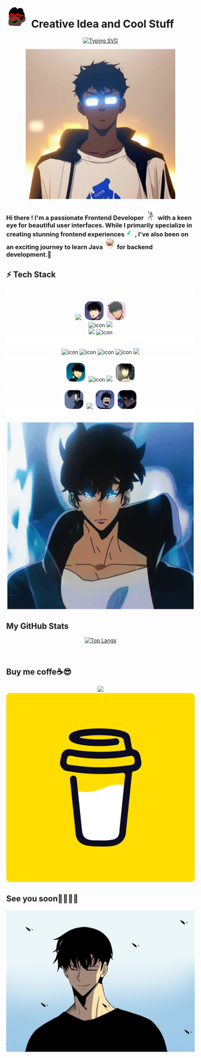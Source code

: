 # <img height="60" width="60" src="./asset/images/ezgif.com-optimize.gif" /> Creative Idea and Cool Stuff

<div align="center">
  
[![Typing SVG](https://readme-typing-svg.demolab.com?font=Major+Mono+Display&weight=800&size=30&duration=3500&pause=3000&color=FA7070&background=3574FF00&center=true&vCenter=true&width=435&lines=FrontEnd+Developer)](https://git.io/typing-svg)

  <img  src="./asset/images/mojinwoo.png" width="400"/>
</div>
<h3>
Hi there !  I'm a passionate Frontend Developer 
  <img width="30" style="border-radius: 15px;"  src="./asset/images/lineman.gif" />
 with a keen eye for beautiful user interfaces. While I primarily specialize in creating stunning frontend experiences 
   <img width="20" style="border-radius: 15px;"  src="./asset/images/dinolove.gif" />
   , I've also been on an exciting journey to learn Java
    <img width="30" style="border-radius: 15px;"  src="./asset/images/coffee.gif" />
    for backend development.🌟
</h3>

<h2> ⚡ Tech Stack</h2>
    <img src="./asset/images/myline.gif">
<p align="center">
    <img src="https://skillicons.dev/icons?i=html,css" />
    <img width="50" style="border-radius: 15px;margin-left:5px;"   src="./asset/images/ohh.png" />
    <img width="50" style="border-radius: 15px;margin-left:5px;"   src="./asset/images/hein.png" />
       <br/> 
    <img src="https://techstack-generator.vercel.app/react-icon.svg" alt="icon" width="65" height="65" />
    <img src="https://skillicons.dev/icons?i=nextjs,spring,express" />
      <br/> 
    <img src="https://skillicons.dev/icons?i=bootstrap,tailwind,git" />
    <img src="https://techstack-generator.vercel.app/github-icon.svg" alt="icon" width="65" height="65" />
       <br/> 
    <img src="./asset/images/myline.gif">  
</p>
     
<p align="center">
<img src="https://techstack-generator.vercel.app/js-icon.svg" alt="icon" width="65" height="65" />
  <img src="https://techstack-generator.vercel.app/ts-icon.svg" alt="icon" width="65" height="65" />
  <img src="https://techstack-generator.vercel.app/python-icon.svg" alt="icon" width="65" height="65" />
  <img src="https://techstack-generator.vercel.app/java-icon.svg" alt="icon" width="65" height="65" />
    <img src="https://skillicons.dev/icons?i=php" />
    <img src="./asset/images/myline.gif">
     <img width="50" style="border-radius: 15px;margin-right:5px; "   src="./asset/images/heu.png" />
  <img src="https://techstack-generator.vercel.app/mysql-icon.svg" alt="icon" width="48" height="48" />
    <img src="https://skillicons.dev/icons?i=mongodb" />
      <img width="50" style="border-radius: 15px; margin-left:5px; "   src="./asset/images/euhh.jpg" />
    <img src="./asset/images/myline.gif">
    <img width="50" height="50" style="border-radius: 15px;margin-right:5px;"   src="./asset/images/channels4_profile.jpg" />
    <img src="https://skillicons.dev/icons?i=figma" />
     <img width="50" height="50" style="border-radius: 15px;margin-right:5px;margin-left:5px;"   src="./asset/images/hoh.png" />
      <img width="50" height="50" style="border-radius: 15px;"   src="./asset/images/hehehe.jpg" />
    <img src="./asset/images/myline.gif">
</p>
<div align="center">
   <img  src="./asset/images/d9f6b7bed716e54bf9ee96f74da84c14.gif" />
</div>

<h2> My GitHub Stats</h2>
<div align="center">
  
[![Top Langs](https://github-readme-stats.vercel.app/api/top-langs/?username=modouaicha023)](https://github.com/anuraghazra/github-readme-stats)

<img src="https://komarev.com/ghpvc/?username=modouaicha023&style=flat-square&color=red" alt=""/>

</div>

<h2> Buy me coffe☕😎</h2>
<div align="center">
<img src="https://static.wikia.nocookie.net/solo-leveling/images/3/35/SL_Chibis.png/revision/latest?cb=20200322002106" />
</div>
<div align="center">
<a href="https://www.buymeacoffee.com/modouaicha023">
<img src="./asset/images/Buy-Me-a-Coffee.png" style="width:50;border-radius:10px; "/>
</a>
</div>
<h2> See you soon👀😏👋🏾</h2>
<img   src="./asset/images/solosimile.jpg" />
